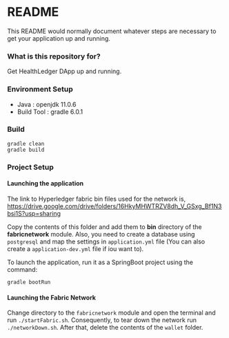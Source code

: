 # README #

This README would normally document whatever steps are necessary to get your application up and running.

### What is this repository for? ###

Get HealthLedger DApp up and running.



### Environment Setup ###

* Java : openjdk 11.0.6
* Build Tool : gradle 6.0.1

### Build ###

    gradle clean
    gradle build
    
### Project Setup

#### Launching the application

The link to Hyperledger fabric bin files used for the network is,
https://drive.google.com/drive/folders/16HkyMHWTRZV8dh_V_GSxg_Bf1N3bsi1S?usp=sharing

Copy the contents of this folder and add them to **bin** directory of the **fabricnetwork** module. Also, you need to create a database using `postgresql` and map the settings in `application.yml` file (You can also create a `application-dev.yml` file if iou want to). 

To launch the application, run it as a SpringBoot project using the command:

    gradle bootRun


#### Launching the Fabric Network

Change directory to the `fabricnetwork` module and open the terminal and run `./startFabric.sh`. 
Consequently, to tear down the network run `./networkDown.sh`. After that, delete the contents of the `wallet` folder.